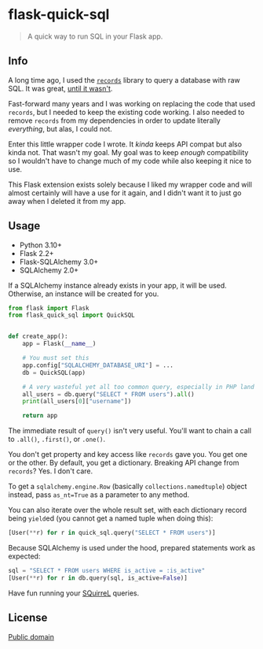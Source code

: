 # flask-quick-sql

> A quick way to run SQL in your Flask app.

## Info

A long time ago, I used the [`records`](https://pypi.org/project/records/) library to query a database
with raw SQL. It was great, [until it wasn't](https://github.com/kennethreitz/records/issues/208).

Fast-forward many years and I was working on replacing the code that used `records`, but I needed to keep
the existing code working. I also needed to remove `records` from my dependencies in order to update
literally _everything_, but alas, I could not.

Enter this little wrapper code I wrote. It _kinda_ keeps API compat but also kinda not.
That wasn't my goal. My goal was to keep _enough_ compatibility so I wouldn't have to
change much of my code while also keeping it nice to use.

This Flask extension exists solely because I liked my wrapper code and will
almost certainly will have a use for it again, and I didn't want it to just go away
when I deleted it from my app.

## Usage

* Python 3.10+
* Flask 2.2+
* Flask-SQLAlchemy 3.0+
* SQLAlchemy 2.0+

If a SQLAlchemy instance already exists in your app, it will be used. Otherwise, an instance
will be created for you.

```python
from flask import Flask
from flask_quick_sql import QuickSQL


def create_app():
    app = Flask(__name__)

    # You must set this
    app.config["SQLALCHEMY_DATABASE_URI"] = ...
    db = QuickSQL(app)

    # A very wasteful yet all too common query, especially in PHP land
    all_users = db.query("SELECT * FROM users").all()
    print(all_users[0]["username"])

    return app
```

The immediate result of `query()` isn't very useful. You'll want to chain a call to `.all()`, `.first()`, or `.one()`.

You don't get property and key access like `records` gave you. You get one or the other.
By default, you get a dictionary. Breaking API change from `records`? Yes. I don't care.

To get a `sqlalchemy.engine.Row` (basically `collections.namedtuple`) object instead,
pass `as_nt=True` as a parameter to any method.

You can also iterate over the whole result set, with each dictionary record being `yield`ed
(you cannot get a named tuple when doing this):

```python
[User(**r) for r in quick_sql.query("SELECT * FROM users")]
```

Because SQLAlchemy is used under the hood, prepared statements work as expected:

```python
sql = "SELECT * FROM users WHERE is_active = :is_active"
[User(**r) for r in db.query(sql, is_active=False)]
```

Have fun running your [SQuirreL](http://www.squirrelsql.org/) queries.

## License

[Public domain](LICENSE)
